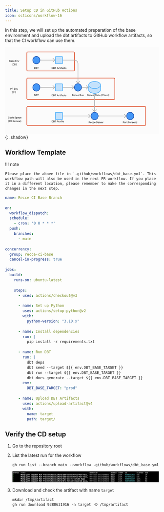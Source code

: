 ```yaml
---
title: Setup CD in GitHub Actions
icon: octicons/workflow-16
---
```


In this step, we will set up the automated preparation of the base environment and upload the dbt artifacts to GitHub workflow artifacts, so that the CI workflow can use them.

![alt text](../../assets/images/recce-cloud/setup-architecture.png){: .shadow}

## Workflow Template
!!! note

    Please place the above file in `.github/workflows/dbt_base.yml`. This workflow path will also be used in the next PR workflow. If you place it in a different location, please remember to make the corresponding changes in the next step.

```yaml
name: Recce CI Base Branch

on:
  workflow_dispatch:
  schedule:
    - cron: '0 0 * * *'  
  push:
    branches:
      - main

concurrency:
  group: recce-ci-base
  cancel-in-progress: true

jobs:
  build:
    runs-on: ubuntu-latest

    steps:
      - uses: actions/checkout@v3

      - name: Set up Python
        uses: actions/setup-python@v2
        with:
          python-version: "3.10.x"

      - name: Install dependencies
        run: |
          pip install -r requirements.txt

      - name: Run DBT
        run: |
          dbt deps
          dbt seed --target ${{ env.DBT_BASE_TARGET }}
          dbt run --target ${{ env.DBT_BASE_TARGET }}
          dbt docs generate --target ${{ env.DBT_BASE_TARGET }}
        env:
          DBT_BASE_TARGET: "prod"

      - name: Upload DBT Artifacts
        uses: actions/upload-artifact@v4
        with:
          name: target
          path: target/
```

## Verify the CD setup

1. Go to the repository root
1. List the latest run for the workflow
   ```
   gh run list --branch main --workflow .github/workflows/dbt_base.yml
   ```
   ![alt text](../../assets/images/recce-cloud/setup-run-base.png)

1. Download and check the artifact with name `target`
   ```
   mkdir /tmp/artifact
   gh run download 9380631916 -n target -D /tmp/artifact    
   ```

